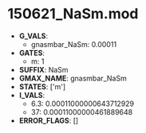 # 150621_NaSm.mod

- **G_VALS**:
  - gnasmbar_NaSm: 0.00011
- **GATES**:
  - m: 1
- **SUFFIX**: NaSm
- **GMAX_NAME**: gnasmbar_NaSm
- **STATES**: ['m']
- **I_VALS**:
  - 6.3: 0.00011000000643712929
  - 37: 0.00011000000461889648
- **ERROR_FLAGS**: []
